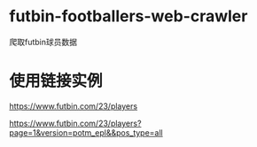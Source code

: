 # futbin-footballers-web-crawler
爬取futbin球员数据

# 使用链接实例
https://www.futbin.com/23/players

https://www.futbin.com/23/players?page=1&version=potm_epl&&pos_type=all
